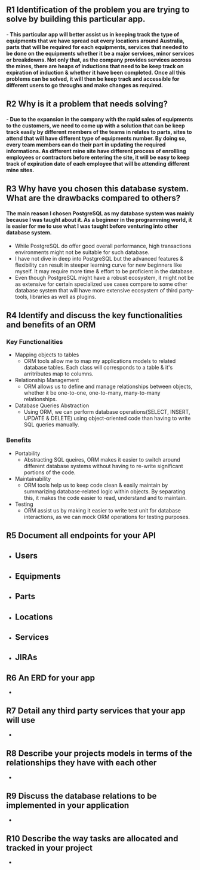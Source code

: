 ## R1 Identification of the problem you are trying to solve by building this particular app.
#### - This particular app will better assist us in keeping track the type of equipments that we have spread out every locations around Australia, parts that will be required for each equipments, services that needed to be done on the equipments whether it be a major services, minor services or breakdowns. Not only that, as the company provides services accross the mines, there are heaps of inductions that need to be keep track on expiration of induction & whether it have been completed. Once all this problems can be solved, it will then be keep track and accessible for different users to go throughs and make changes as required.

## R2 Why is it a problem that needs solving?
#### - Due to the expansion in the company with the rapid sales of equipments to the customers, we need to come up with a solution that can be keep track easily by different members of the teams in relates to parts, sites to attend that will have different type of equipments number. By doing so, every team members can do their part in updating the required informations. As different mine site have different process of enrollling employees or contractors before entering the site, it will be easy to keep track of expiration date of each employee that will be attending different mine sites.

## R3 Why have you chosen this database system. What are the drawbacks compared to others?
#### The main reason I chosen PostgreSQL as my database system was mainly because I was taught about it. As a beginner in the programming world, it is easier for me to use what I was taught before venturing into other database system.
 - While PostgreSQL do offer good overall performance, high transactions environments might not be suitable for such database.
 - I have not dive in deep into PostgreSQL but the advanced features & flexibility can result in steeper learning curve for new beginners like myself. It may require more time & effort to be proficient in the database.
 - Even though PostgreSQL might have a robust ecosystem, it might not be as extensive for certain specialized use cases compare to some other database system that will have more extensive ecosystem of third party-tools, libraries as well as plugins.

## R4 Identify and discuss the key functionalities and benefits of an ORM
### Key Functionalities
- Mapping objects to tables
    - ORM tools allow me to map my applications models to related database tables. Each class will corresponds to a table & it's arritributes map to columns.
- Relationship Management
    - ORM allows us to define and manage relationships between objects, whether it be one-to-one, one-to-many, many-to-many relationships.
- Database Queries Abstraction
    - Using ORM, we can perform database operations(SELECT, INSERT, UPDATE & DELETE) using object-oriented code than having to write SQL queries manually.

### Benefits
- Portability
    - Abstracting SQL queires, ORM makes it easier to switch around different database systems without having to re-write significant portions of the code.
- Maintainability
    - ORM tools help us to keep code clean & easily maintain by summarizing database-related logic within objects. By separating this, it makes the code easier to read, understand and to maintain.
- Testing
    - ORM assist us by making it easier to write test unit for database interactions, as we can mock ORM operations for testing purposes.

## R5 Document all endpoints for your API
- Users
    - 

- Equipments
    - 

- Parts
    - 

- Locations
    - 

- Services
    - 

- JIRAs
    - 
    

## R6 An ERD for your app
- 

## R7 Detail any third party services that your app will use
- 

## R8 Describe your projects models in terms of the relationships they have with each other
- 

## R9 Discuss the database relations to be implemented in your application
- 

## R10 Describe the way tasks are allocated and tracked in your project 
- 